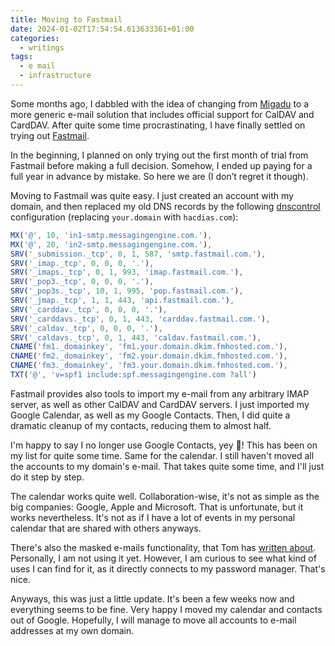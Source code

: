 ```yaml
---
title: Moving to Fastmail
date: 2024-01-02T17:54:54.613633361+01:00
categories:
  - writings
tags:
  - e mail
  - infrastructure
---
```


Some months ago, I dabbled with the idea of changing from [Migadu](https://migadu.com/) to a more generic e-mail solution that includes official support for CalDAV and CardDAV. After quite some time procrastinating, I have finally settled on trying out [Fastmail](https://www.fastmail.com/).

<!--more-->

In the beginning, I planned on only trying out the first month of trial from Fastmail before making a full decision. Somehow, I ended up paying for a full year in advance by mistake. So here we are (I don’t regret it though).

Moving to Fastmail was quite easy. I just created an account with my domain, and then replaced my old DNS records by the following [dnscontrol](https://github.com/StackExchange/dnscontrol) configuration (replacing `your.domain` with `hacdias.com`):

```javascript
MX('@', 10, 'in1-smtp.messagingengine.com.'),
MX('@', 20, 'in2-smtp.messagingengine.com.'),
SRV('_submission._tcp', 0, 1, 587, 'smtp.fastmail.com.'),
SRV('_imap._tcp', 0, 0, 0, '.'),
SRV('_imaps._tcp', 0, 1, 993, 'imap.fastmail.com.'),
SRV('_pop3._tcp', 0, 0, 0, '.'),
SRV('_pop3s._tcp', 10, 1, 995, 'pop.fastmail.com.'),
SRV('_jmap._tcp', 1, 1, 443, 'api.fastmail.com.'),
SRV('_carddav._tcp', 0, 0, 0, '.'),
SRV('_carddavs._tcp', 0, 1, 443, 'carddav.fastmail.com.'),
SRV('_caldav._tcp', 0, 0, 0, '.'),
SRV('_caldavs._tcp', 0, 1, 443, 'caldav.fastmail.com.'),
CNAME('fm1._domainkey', 'fm1.your.domain.dkim.fmhosted.com.'),
CNAME('fm2._domainkey', 'fm2.your.domain.dkim.fmhosted.com.'),
CNAME('fm3._domainkey', 'fm3.your.domain.dkim.fmhosted.com.'),
TXT('@', 'v=spf1 include:spf.messagingengine.com ?all')
```

Fastmail provides also tools to import my e-mail from any arbitrary IMAP server, as well as other CalDAV and CardDAV servers. I just imported my Google Calendar, as well as my Google Contacts. Then, I did quite a dramatic cleanup of my contacts, reducing them to almost half.

I'm happy to say I no longer use Google Contacts, yey 🎉! This has been on my list for quite some time. Same for the calendar. I still haven't moved all the accounts to my domain's e-mail. That takes quite some time, and I'll just do it step by step.

The calendar works quite well. Collaboration-wise, it's not as simple as the big companies: Google, Apple and Microsoft. That is unfortunate, but it works nevertheless. It's not as if I have a lot of events in my personal calendar that are shared with others anyways.

There's also the masked e-mails functionality, that Tom has [written about](https://macwright.com/2023/09/24/masked-email). Personally, I am not using it yet. However, I am curious to see what kind of uses I can find for it, as it directly connects to my password manager. That's nice.

Anyways, this was just a little update. It's been a few weeks now and everything seems to be fine. Very happy I moved my calendar and contacts out of Google. Hopefully, I will manage to move all accounts to e-mail addresses at my own domain.
